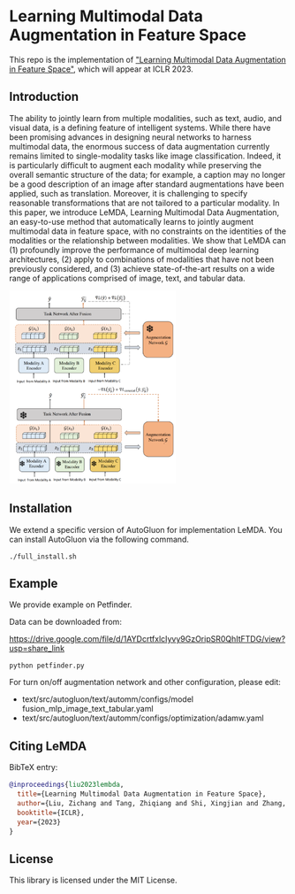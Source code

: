 # Learning Multimodal Data Augmentation in Feature Space

This repo is the implementation of ["Learning Multimodal Data Augmentation in Feature Space"](https://openreview.net/forum?id=6SRDbbvU8s), which will appear at ICLR 2023.

## Introduction

The ability to jointly learn from multiple modalities, such as text, audio, and visual data, is a defining feature of intelligent systems. While there have been promising advances in designing neural networks to harness multimodal data, the enormous success of data augmentation currently remains limited to single-modality tasks like image classification. Indeed, it is particularly difficult to augment each modality while preserving the overall semantic structure of the data; for example, a caption may no longer be a good description of an image after standard augmentations have been applied, such as translation. Moreover, it is challenging to specify reasonable transformations that are not tailored to a particular modality. In this paper, we introduce LeMDA, Learning Multimodal Data Augmentation, an easy-to-use method that automatically learns to jointly augment multimodal data in feature space, with no constraints on the identities of the modalities or the relationship between modalities. We show that LeMDA can (1) profoundly improve the performance of multimodal deep learning architectures, (2) apply to combinations of modalities that have not been previously considered, and (3) achieve state-of-the-art results on a wide range of applications comprised of image, text, and tabular data.

<img src="figures/teaser.png"  width="60%"/>


## Installation
We extend a specific version of AutoGluon for implementation LeMDA. You can install AutoGluon via the following command.

```shell
./full_install.sh
```
## Example

We provide example on Petfinder. 

Data can be downloaded from:

https://drive.google.com/file/d/1AYDcrtfxlcIyvy9GzOripSR0QhItFTDG/view?usp=share_link

```
python petfinder.py
```

For turn on/off augmentation network and other configuration, please edit:

- text/src/autogluon/text/automm/configs/model fusion_mlp_image_text_tabular.yaml
- text/src/autogluon/text/automm/configs/optimization/adamw.yaml

## Citing LeMDA
BibTeX entry:

```bibtex
@inproceedings{liu2023lembda,
  title={Learning Multimodal Data Augmentation in Feature Space},
  author={Liu, Zichang and Tang, Zhiqiang and Shi, Xingjian and Zhang, Aston and Li, Mu and Shrivastava, Anshumali and Wilson, Andrew Gordon},
  booktitle={ICLR},
  year={2023}
}
```


## License

This library is licensed under the MIT License.
